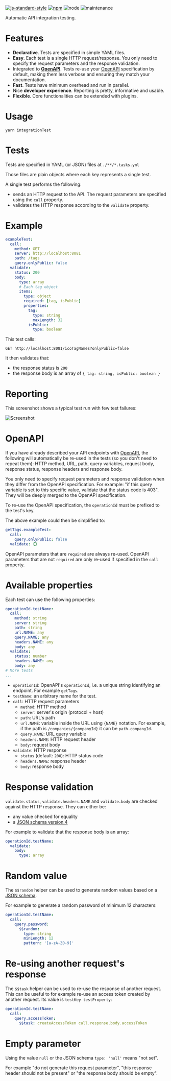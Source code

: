 [![js-standard-style](https://cdn.rawgit.com/standard/standard/master/badge.svg)](https://github.com/standard/standard)
[![npm](https://img.shields.io/npm/v/test-openapi.svg)](https://www.npmjs.com/package/test-openapi)
![node](https://img.shields.io/node/v/test-openapi.svg)
![maintenance](https://img.shields.io/maintenance/yes/2018.svg)

Automatic API integration testing.

# Features

- **Declarative**. Tests are specified in simple YAML files.
- **Easy**. Each test is a single HTTP request/response. You only need to specify
  the request parameters and the response validation.
- Integrated to [**OpenAPI**](https://www.openapis.org/). Tests re-use your
  [OpenAPI](https://www.openapis.org/) specification by default, making them
  less verbose and ensuring they match your documentation.
- **Fast**. Tests have minimum overhead and run in parallel.
- Nice **developer experience**. Reporting is pretty, informative and usable.
- **Flexible**. Core functionalities can be extended with plugins.

# Usage

```shell
yarn integrationTest
```

# Tests

Tests are specified in YAML (or JSON) files at `./**/*.tasks.yml`

Those files are plain objects where each key represents a single test.

A single test performs the following:

- sends an HTTP request to the API. The request parameters are specified
  using the `call` property.
- validates the HTTP response according to the `validate` property.

# Example

```yml
exampleTest:
  call:
    method: GET
    server: http://localhost:8081
    path: /tags
    query.onlyPublic: false
  validate:
    status: 200
    body:
      type: array
      # Each tag object
      items:
        type: object
        required: [tag, isPublic]
        properties:
          tag:
            type: string
            maxLength: 32
          isPublic:
            type: boolean
```

This test calls:

```http
GET http://localhost:8081/icoTagNames?onlyPublic=false
```

It then validates that:

- the response status is `200`
- the response body is an array of `{ tag: string, isPublic: boolean }`

# Reporting

This screenshot shows a typical test run with few test failures:

![Screenshot](docs/screenshot.png)

# OpenAPI

If you have already described your API endpoints with
[OpenAPI](https://www.openapis.org/), the following will automatically be re-used
in the tests (so you don't need to repeat them): HTTP method, URL, path,
query variables, request body, response status, response headers
and response body.

You only need to specify request parameters and response validation when they
differ from the OpenAPI specification. For example: "if this query variable is
set to this specific value, validate that the status code is 403". They will
be deeply merged to the OpenAPI specification.

To re-use the OpenAPI specification, the `operationId` must be prefixed to the
test's key.

The above example could then be simplified to:

```yml
getTags.exampleTest:
  call:
    query.onlyPublic: false
  validate: {}
```

OpenAPI parameters that are `required` are always re-used. OpenAPI parameters that
are not `required` are only re-used if specified in the `call` property.

# Available properties

Each test can use the following properties:

```yml
operationId.testName:
  call:
    method: string
    server: string
    path: string
    url.NAME: any
    query.NAME: any
    headers.NAME: any
    body: any
  validate:
    status: number
    headers.NAME: any
    body: any
# More tests
...
```

- `operationId`: OpenAPI's `operationId`, i.e. a unique string identifying
  an endpoint. For example `getTags`.
- `testName`: an arbitrary name for the test.
- `call`: HTTP request parameters
  - `method`: HTTP method
  - `server`: server's origin (protocol + host)
  - `path`: URL's path
  - `url.NAME`: variable inside the URL using `{NAME}` notation.
    For example, if the path is `/companies/{companyId}` it can be `path.companyId`.
  - `query.NAME`: URL query variable
  - `headers.NAME`: HTTP request header
  - `body`: request body
- `validate`: HTTP response
  - `status` (default: `200`): HTTP status code
  - `headers.NAME`: response header
  - `body`: response body

# Response validation

`validate.status`, `validate.headers.NAME` and `validate.body` are checked against
the HTTP response. They can either be:

- any value checked for equality
- a [JSON schema version 4](https://github.com/OAI/OpenAPI-Specification/blob/master/versions/2.0.md#schemaObject)

For example to validate that the response body is an array:

```yml
operationId.testName:
  validate:
    body:
      type: array
```

# Random value

The `$$random` helper can be used to generate random values based on a
[JSON schema](https://github.com/OAI/OpenAPI-Specification/blob/master/versions/2.0.md#schemaObject).

For example to generate a random password of minimum 12 characters:

```yml
operationId.testName:
  call:
    query.password:
      $$random:
        type: string
        minLength: 12
        pattern: '[a-zA-Z0-9]'
```

# Re-using another request's response

The `$$task` helper can be used to re-use the response of another request.
This can be useful to for example re-use an access token created by another request.
Its value is `testKey testProperty`:

```yml
operationId.testName:
  call:
    query.accessToken:
      $$task: createAccessToken call.response.body.accessToken
```

# Empty parameter

Using the value `null` or the JSON schema `type: 'null'` means "not set".

For example "do not generate this request parameter", "this response header should not
be present" or "the response body should be empty".
